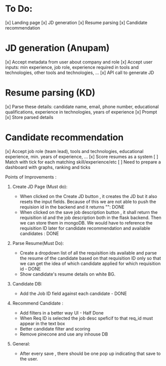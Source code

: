 # To Do:

[x] Landing page
[x] JD generation
[x] Resume parsing
[x] Candidate recommendation

# JD generation (Anupam)

[x] Accept metadata from user about company and role
[x] Accept user inputs: min experience, job role, experience required in tools and technologies, other tools and technologies, ...
[x] API call to generate JD

# Resume parsing (KD)

[x] Parse these details: candidate name, email, phone number, educational qualifications, experience in technologies, years of experience
[x] Prompt
[x] Store parsed details

# Candidate recommendation 

[x] Accept job role (team lead), tools and technologies, educational experience, min. years of experience, ...
[x] Score resumes as a system
[ ] Match with tick for each matching skill/experience/etc
[ ] Need to prepare a dashboard with graphs, ranking and ticks

Points of Improvements :
1. Create JD Page (Must do): 
    -  When clicked on the Create JD button , it creates the JD but it also resets the input fields. Because of this we are not able to push the requision id in the backend and it returns "": DONE 
    -  When clicked on the save job description button , it shall return the requisition id and the job description both in the flask backend. Then we can store them in mongoDB. We would have to reference the requisition ID later for candidate recommendation and available candidates : DONE 


2. Parse Resume(Must Do):
    - Create a dropdown list of all the requisition ids available and parse the resume of the candidate based on that requisition ID only so that we can get the idea of which candidate applied for which requisition id - DONE
    - Show candidate's resume details on white BG.

3. Candidate DB:
    - Add the Job ID field against each candidate - DONE 

4. Recommend Candidate :
    - Add filters in a better way UI  - Half Done
    - When Req ID is selected the job desc speficif to that req_id must appear in the text box 
    - Better candidate filter and scoring 
    - Remove pinecone and use any inhouse DB
5. General:
    - After every save , there should be one pop up indicating that save to the user.
    
    